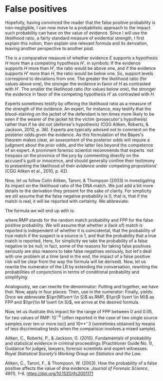 False positives
================

Hopefully, having convinced the reader that the false positive probability is non-negligible, I can now move to a probabilistic approach to the impact such probability can have on the value of evidence. Since I will use the likelihood ratio, a fairly standard measure of evidential strength, I first explain this notion, then explain one relevant formula and its derivation, leaving another perspective to another post.

The is a comparative measure of whether evidence *E* supports a hypothesis *H* more than a competing hypothesis *H*′, in symbols:
If the evidence supports *H* more than *H*′, the ratio would be above one, and if the evidence supports *H*′ more than *H*, the ratio would be below one. So, support levels correspond to deviations from one. The greater the likelihood ratio (for values above one), the stronger the evidence in favor of *H* as contrasted with *H*′. The smaller the likelihood ratio (for values below one), the stronger the evidence in favor of the competing hypothesis *H*′ as contrasted with *H*.

Experts sometimes testify by offering the likelihood ratio as a measure of the strength of the evidence. An expert, for instance, may testify that the blood-staining on the jacket of the defendant is ten times more likely to be seen if the wearer of the jacket hit the victim (prosecutor's hypothesis) rather than if he did not (defense's hypothesis) (CGG Aitken, Roberts, & Jackson, 2010, p. 38). Experts are typically advised not to comment on the posterior odds given the evidence. As this formulation of the Bayes's theorem makes clear, an assessment of the posterior odds will require a judgment about the prior odds, and the latter lies beyond the competence of an expert. A prominent forensic scientist recommends that experts \`not trespass on the province of the jury by commenting directly on the accused's guilt or innocence, and should generally confine their testimony to presenting the likelihood of their evidence under competing propositions' (CGG Aitken et al., 2010, p. 42).

Now, let us follow Colin Aitken, Taroni, & Thompson (2003) in investigating its impact on the likelihood ratio of the DNA match. We just add a bit more details to the derivation they present for the sake of clarity. For simplicity we stil assume that the false negative probability is 0, that is, that if the match is real, it will be reported with certainty. We abbreviate:

The formula we will end up with is:

where RMP stands for the random match probability and FPP for the false positive probability. We will assume that whether a (lack of) match is reported is independent of whether it is coincidental,
that the probability of true match if the suspect is a source is 1,
and that the probability that a true match is reported,
Here, for simplicity we take the probability of a false negative to be null; in fact, some of the reasons for taking false positives seriously are also reasons to take false negatives seriously, but let's deal with one problem at a time (and in the end, the impact of a false positive risk will be clear from the way the formula will be derived). Now, let us rewrite the numerator of the LR by extending the conversation, rewriting the probabilities of conjunctions in terms of conditional probability and simplifying:

Analogously, we can rewrite the denominator:
Putting and together, we have that:
Now, apply in four places:
Then, use in the numerator:
Finally, yields:
Once we abbreviate $\\pr{M\\vert \\n S}$ as RMP, $\\pr{R \\vert \\n M}$ as FPP and $\\pr{\\n M \\vert \\n S}$, we arrive at the desired formula.

Now, let us illustrate this impact for the range of FPP between 0 and 0.05, for two values of RMP: 10<sup>−9</sup> (often reported in the case of two single source samples over ten or more loci) and 10**<sup>−</sup>3 (sometimes obtained by means of less discriminating tests when the comparison involves a mixed sample).

Aitken, C., Roberts, P., & Jackson, G. (2010). Fundamentals of probability and statistical evidence in criminal proceedings (Practitioner Guide No. 1), Guidance for judges, lawyers, forensic scientists and expert witnesses. *Royal Statistical Society’s Working Group on Statistics and the Law*.

Aitken, C., Taroni, F., & Thompson, W. (2003). How the probability of a false positive affects the value of dna evidence. *Journal of Forensic Science*, *48*(1), 1–8. <https://doi.org/10.1520/jfs2001171>
